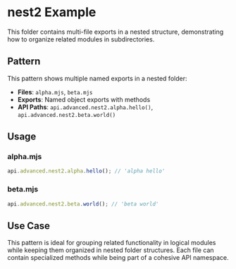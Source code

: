 # nest2 Example

This folder contains multi-file exports in a nested structure, demonstrating how to organize related modules in subdirectories.

## Pattern

This pattern shows multiple named exports in a nested folder:

- **Files**: `alpha.mjs`, `beta.mjs`
- **Exports**: Named object exports with methods
- **API Paths**: `api.advanced.nest2.alpha.hello()`, `api.advanced.nest2.beta.world()`

## Usage

### alpha.mjs

```js
api.advanced.nest2.alpha.hello(); // 'alpha hello'
```

### beta.mjs

```js
api.advanced.nest2.beta.world(); // 'beta world'
```

## Use Case

This pattern is ideal for grouping related functionality in logical modules while keeping them organized in nested folder structures. Each file can contain specialized methods while being part of a cohesive API namespace.
